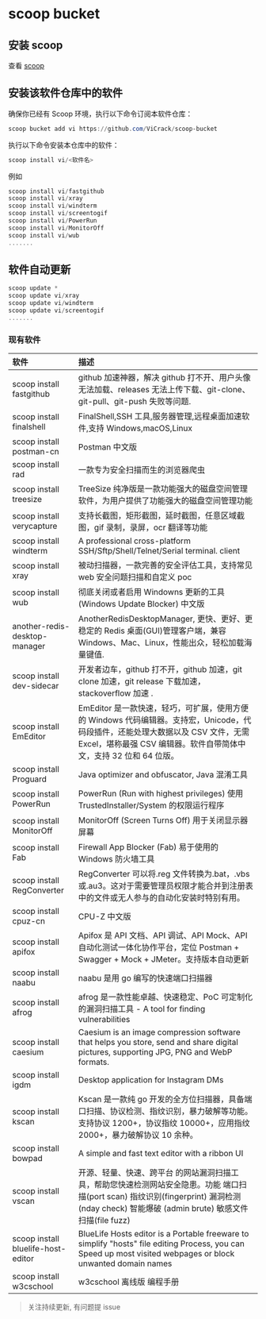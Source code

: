 # scoop bucket

## 安装 scoop

查看 [scoop](https://github.com/ScoopInstaller/Scoop)

## 安装该软件仓库中的软件

确保你已经有 Scoop 环境，执行以下命令订阅本软件仓库：

```powershell
scoop bucket add vi https://github.com/ViCrack/scoop-bucket
```

执行以下命令安装本仓库中的软件：

```powershell
scoop install vi/<软件名>
```

例如

```powershell
scoop install vi/fastgithub
scoop install vi/xray
scoop install vi/windterm
scoop install vi/screentogif
scoop install vi/PowerRun
scoop install vi/MonitorOff
scoop install vi/wub
.......
```

## 软件自动更新

```powershell
scoop update *
scoop update vi/xray
scoop update vi/windterm
scoop update vi/screentogif
.......
```

### 现有软件

| 软件                               | 描述                                                                                                                                                                                                  |
| :--------------------------------- | :---------------------------------------------------------------------------------------------------------------------------------------------------------------------------------------------------- |
| scoop install fastgithub           | github 加速神器，解决 github 打不开、用户头像无法加载、releases 无法上传下载、git-clone、git-pull、git-push 失败等问题.                                                                               |
| scoop install finalshell           | FinalShell,SSH 工具,服务器管理,远程桌面加速软件,支持 Windows,macOS,Linux                                                                                                                              |
| scoop install postman-cn           | Postman 中文版                                                                                                                                                                                        |
| scoop install rad                  | 一款专为安全扫描而生的浏览器爬虫                                                                                                                                                                      |
| scoop install treesize             | TreeSize 纯净版是一款功能强大的磁盘空间管理软件，为用户提供了功能强大的磁盘空间管理功能                                                                                                               |
| scoop install verycapture          | 支持长截图，矩形截图，延时截图，任意区域截图，gif 录制，录屏，ocr 翻译等功能                                                                                                                          |
| scoop install windterm             | A professional cross-platform SSH/Sftp/Shell/Telnet/Serial terminal. client                                                                                                                           |
| scoop install xray                 | 被动扫描器，一款完善的安全评估工具，支持常见 web 安全问题扫描和自定义 poc                                                                                                                             |
| scoop install wub                  | 彻底关闭或者启用 Windowns 更新的工具(Windows Update Blocker) 中文版                                                                                                                                   |
| another-redis-desktop-manager      | AnotherRedisDesktopManager, 更快、更好、更稳定的 Redis 桌面(GUI)管理客户端，兼容 Windows、Mac、Linux，性能出众，轻松加载海量键值.                                                                     |
| scoop install dev-sidecar          | 开发者边车，github 打不开，github 加速，git clone 加速，git release 下载加速，stackoverflow 加速 .                                                                                                    |
| scoop install EmEditor             | EmEditor 是一款快速，轻巧，可扩展，使用方便的 Windows 代码编辑器。支持宏，Unicode，代码段插件，还能处理大数据以及 CSV 文件，无需 Excel，堪称最强 CSV 编辑器。软件自带简体中文，支持 32 位和 64 位版。 |
| scoop install Proguard             | Java optimizer and obfuscator, Java 混淆工具                                                                                                                                                          |
| scoop install PowerRun             | PowerRun (Run with highest privileges) 使用 TrustedInstaller/System 的权限运行程序                                                                                                                    |
| scoop install MonitorOff           | MonitorOff (Screen Turns Off) 用于关闭显示器屏幕                                                                                                                                                      |
| scoop install Fab                  | Firewall App Blocker (Fab) 易于使用的 Windows 防火墙工具                                                                                                                                              |
| scoop install RegConverter         | RegConverter 可以将.reg 文件转换为.bat，.vbs 或.au3。这对于需要管理员权限才能合并到注册表中的文件或无人参与的自动化安装时特别有用。                                                                   |
| scoop install cpuz-cn              | CPU-Z 中文版                                                                                                                                                                                          |
| scoop install apifox               | Apifox 是 API 文档、API 调试、API Mock、API 自动化测试一体化协作平台，定位 Postman + Swagger + Mock + JMeter。支持版本自动更新                                                                        |
| scoop install naabu                | naabu 是用 go 编写的快速端口扫描器                                                                                                                                                                    |
| scoop install afrog                | afrog 是一款性能卓越、快速稳定、PoC 可定制化的漏洞扫描工具 - A tool for finding vulnerabilities                                                                                                       |
| scoop install caesium              | Caesium is an image compression software that helps you store, send and share digital pictures, supporting JPG, PNG and WebP formats.                                                                 |
| scoop install igdm                 | Desktop application for Instagram DMs                                                                                                                                                                 |
| scoop install kscan                | Kscan 是一款纯 go 开发的全方位扫描器，具备端口扫描、协议检测、指纹识别，暴力破解等功能。支持协议 1200+，协议指纹 10000+，应用指纹 2000+，暴力破解协议 10 余种。                                       |
| scoop install bowpad               | A simple and fast text editor with a ribbon UI                                                                                                                                                        |
| scoop install vscan                | 开源、轻量、快速、跨平台 的网站漏洞扫描工具，帮助您快速检测网站安全隐患。功能 端口扫描(port scan) 指纹识别(fingerprint) 漏洞检测(nday check) 智能爆破 (admin brute) 敏感文件扫描(file fuzz)           |
| scoop install bluelife-host-editor | BlueLife Hosts editor is a Portable freeware to simplify \"hosts\" file editing Process, you can Speed up most visited webpages or block unwanted domain names                                        |
| scoop install w3cschool            | w3cschool 离线版 编程手册                                                                                                                                                                             |

> 关注持续更新, 有问题提 issue
